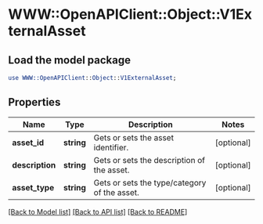 # WWW::OpenAPIClient::Object::V1ExternalAsset

## Load the model package
```perl
use WWW::OpenAPIClient::Object::V1ExternalAsset;
```

## Properties
Name | Type | Description | Notes
------------ | ------------- | ------------- | -------------
**asset_id** | **string** | Gets or sets the asset identifier. | [optional] 
**description** | **string** | Gets or sets the description of the asset. | [optional] 
**asset_type** | **string** | Gets or sets the type/category of the asset. | [optional] 

[[Back to Model list]](../README.md#documentation-for-models) [[Back to API list]](../README.md#documentation-for-api-endpoints) [[Back to README]](../README.md)


